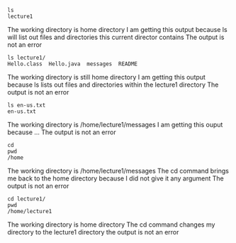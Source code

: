 
```
ls
lecture1
```
The working directory is home directory
I am getting this output because ls will list out files and directories this current director contains
The output is not an error

```
ls lecture1/
Hello.class  Hello.java  messages  README
```
The working directory is still home directory
I am getting this output because ls lists out files and directories within the lecture1 directory
The output is not an error

```
ls en-us.txt
en-us.txt
```
The working directory is /home/lecture1/messages
I am getting this ouput because ...
The output is not an error

```
cd
pwd
/home
```
The working directory is /home/lecture1/messages
The cd command brings me back to the home directory because I did not give it any argument
The output is not an error

```
cd lecture1/
pwd
/home/lecture1
```
The working directory is home directory
The cd command changes my directory to the lecture1 directory
the output is not an error

